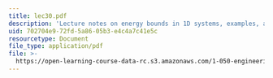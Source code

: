 ```yaml
---
title: lec30.pdf
description: 'Lecture notes on energy bounds in 1D systems, examples, and applications.'
uid: 702704e9-72fd-5a86-05b3-e4c4a7c41e5c
resourcetype: Document
file_type: application/pdf
file: >-
  https://open-learning-course-data-rc.s3.amazonaws.com/1-050-engineering-mechanics-i-fall-2007/702704e972fd5a8605b3e4c4a7c41e5c_lec30.pdf
---
```

